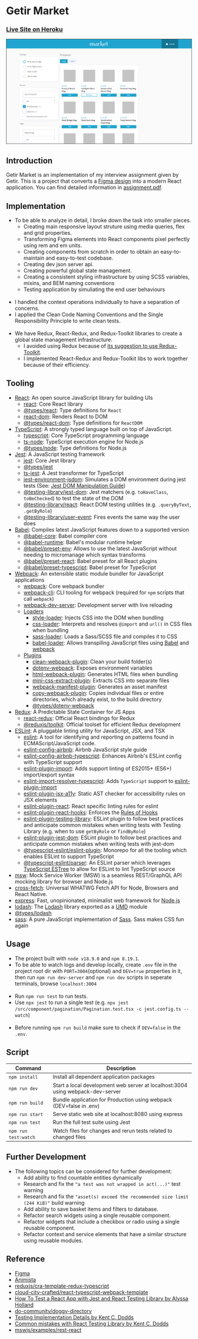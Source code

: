 # Getir Market
### [Live Site on Heroku](https://serdarsen-getir-market.herokuapp.com/)

![Getir Market](./docs/screenshot.png)

## Introduction
Getir Market is an implementation of my interview assignment given by Getir. This is a project that converts a [Figma design](./docs/design.fig) into a modern React application. You can find detailed information in [assignment.pdf](./docs/assignment.pdf).

## Implementation
* To be able to analyze in detail, I broke down the task into smaller pieces.
    * Creating main responsive layout struture using media queries, flex and grid properties. 
    * Transforming Figma elements into React components pixel perfectly using rem and em units. 
    * Creating components from scratch in order to obtain an easy-to-maintain and easy-to-test codebase. 
    * Creating dev json server api.
    * Creating powerful global state management.
    * Creating a consistent styling infrastructure by using SCSS variables, mixins, and BEM naming conventions
    * Testing application by simuliating the end user behaviours
<br/><br/>    
* I handled the context operations individually to have a separation of concerns.  
* I applied the Clean Code Naming Conventions and the Single Responsibility Principle to write clean tests.
<br/><br/>
* We have Redux, React-Redux, and Redux-Toolkit libraries to create a global state management infrastructure.
    *  I avoided using Redux because of [its suggestion to use Redux-Toolkit](https://redux.js.org/introduction/why-rtk-is-redux-today).
    *  I implemented React-Redux and Redux-Toolkit libs to work together because of their efficiency.

## Tooling
- [React](https://reactjs.org): An open source JavaScript library for building UIs
  - [react](https://github.com/facebook/react): Core React library
  - [@types/react](https://www.npmjs.com/package/@types/react): Type definitions for `React`
  - [react-dom](https://www.npmjs.com/package/react-dom): Renders React to DOM
  - [@types/react-dom](https://www.npmjs.com/package/@types/react-dom): Type definitions for `ReactDOM`
- [TypeScript](https://www.typescriptlang.org/): A strongly typed language built on top of JavaScript.
  - [typescript](https://github.com/Microsoft/TypeScript): Core TypeScript programming language
  - [ts-node](https://github.com/TypeStrong/ts-node): TypeScript execution engine for Node.js
  - [@types/node](https://www.npmjs.com/package/@types/node): Type definitions for Node.js
- [Jest](https://jestjs.io/): A JavaScript testing framework
  - [jest](https://github.com/facebook/jest): Core Jest library
  - [@types/jest](https://www.npmjs.com/package/@types/jest)
  - [ts-jest](https://github.com/kulshekhar/ts-jest): A Jest transformer for TypeScript
  - [jest-environment-jsdom](https://github.com/facebook/jest): Simulates a DOM environment during jest tests (See: [Jest DOM Manipulation Guide](https://jestjs.io/docs/tutorial-jquery))
  - [@testing-library/jest-dom](https://github.com/testing-library/jest-dom): Jest matchers (e.g. `toHaveClass`, `toBeChecked`) to test the state of the DOM
  - [@testing-library/react](https://www.npmjs.com/package/@testing-library/react): React DOM testing utilities (e.g. `.queryByText`, `.getByRole`)
  - [@testing-library/user-event](https://github.com/testing-library/user-event): Fires events the same way the user does
- [Babel](https://github.com/babel/babel): Compiles latest JavaScript features down to a supported version
  - [@babel-core](https://www.npmjs.com/package/@babel/core): Babel compiler core
  - [@babel-runtime](https://www.npmjs.com/package/@babel/runtime): Babel's modular runtime helper
  - [@babel/preset-env](https://babeljs.io/docs/en/babel-preset-env): Allows to use the latest JavaScript without needing to micromanage which syntax transforms
  - [@babel/preset-react](https://babeljs.io/docs/en/babel-preset-react/): Babel preset for all React plugins
  - [@babel/preset-typescript](https://babeljs.io/docs/en/babel-preset-typescript): Babel preset for TypeScript
- [Webpack](https://webpack.js.org/): An extensible static module bundler for JavaScript applications
  - [webpack](https://github.com/webpack/webpack): Core webpack bundler
  - [webpack-cli](https://github.com/webpack/webpack-cli): CLI tooling for webpack (required for `npm` scripts that call `webpack`)
  - [webpack-dev-server](https://github.com/webpack/webpack-dev-server): Development server with live reloading
  - [Loaders](https://webpack.js.org/loaders/)
    - [style-loader](https://github.com/webpack-contrib/style-loader): Injects CSS into the DOM when bundling
    - [css-loader](https://github.com/webpack-contrib/css-loader): Interprets and resolves `@import` and `url()` in CSS files when bundling
    - [sass-loader](https://github.com/webpack-contrib/sass-loader): Loads a Sass/SCSS file and compiles it to CSS
    - [babel-loader](https://github.com/babel/babel-loader): Allows transpiling JavaScript files using [Babel](https://github.com/babel/babel) and [webpack](https://github.com/webpack/webpack)
  - [Plugins](https://webpack.js.org/plugins/)
    - [clean-webpack-plugin](https://github.com/johnagan/clean-webpack-plugin): Clean your build folder(s)
    - [dotenv-webpack](https://github.com/mrsteele/dotenv-webpack): Exposes environment variables
    - [html-webpack-plugin](https://github.com/jantimon/html-webpack-plugin): Generates HTML files when bundling
    - [mini-css-extract-plugin](https://github.com/webpack-contrib/mini-css-extract-plugin): Extracts CSS into separate files
    - [webpack-manifest-plugin](https://github.com/shellscape/webpack-manifest-plugin): Generates an asset manifest
    - [copy-webpack-plugin](https://github.com/webpack-contrib/copy-webpack-plugin): Copies individual files or entire directories, which already exist, to the build directory
    - [@types/dotenv-webpack](https://www.npmjs.com/package/@types/dotenv-webpack)
- [Redux](https://redux.js.org/introduction/why-rtk-is-redux-today): A Predictable State Container for JS Apps
    - [react-redux](https://react-redux.js.org/): Official React bindings for Redux
    - [@reduxjs/toolkit](https://redux-toolkit.js.org/): Official toolset for efficient Redux development
- [ESLint](https://eslint.org/): A pluggable linting utility for JavaScript, JSX, and TSX
    - [eslint](https://github.com/eslint/eslint): A tool for identifying and reporting on patterns found in ECMAScript/JavaScript code.
    - [eslint-config-airbnb](https://github.com/airbnb/javascript): Airbnb JavaScript style guide
    - [eslint-config-airbnb-typescript](https://github.com/iamturns/eslint-config-airbnb-typescript): Enhances Airbnb's ESLint config with TypeScript support
    - [eslint-plugin-import](https://github.com/import-js/eslint-plugin-import): Adds support linting of ES2015+ (ES6+) import/export syntax  
    - [eslint-import-resolver-typescript](https://github.com/import-js/eslint-import-resolver-typescript): Adds `TypeScript` support to [eslint-plugin-import](https://github.com/import-js/eslint-plugin-import)      
    - [eslint-plugin-jsx-a11y](https://github.com/jsx-eslint/eslint-plugin-jsx-a11y): Static AST checker for accessibility rules on JSX elements
    - [eslint-plugin-react](https://github.com/jsx-eslint/eslint-plugin-react): React specific linting rules for eslint  
    - [eslint-plugin-react-hooks](https://www.npmjs.com/package/eslint-plugin-react-hooks): Enforces the [Rules of Hooks](https://reactjs.org/docs/hooks-rules.html)
    - [eslint-plugin-testing-library](https://github.com/testing-library/eslint-plugin-testing-library): ESLint plugin to follow best practices and anticipate common mistakes when writing tests with Testing Library (e.g. when to use `getByRole` or `findByRole`)    
    - [eslint-plugin-jest-dom](https://github.com/testing-library/eslint-plugin-jest-dom): ESLint plugin to follow best practices and anticipate common mistakes when writing tests with jest-dom    
    - [@typescript-eslint/eslint-plugin](https://github.com/typescript-eslint/typescript-eslint): Monorepo for all the tooling which enables ESLint to support TypeScript
    - [@typescript-eslint/parser](https://www.npmjs.com/package/@typescript-eslint/parser):  An ESLint parser which leverages [TypeScript ESTree](https://github.com/typescript-eslint/typescript-eslint/tree/main/packages/typescript-estree) to allow for ESLint to lint TypeScript source
- [msw](https://www.npmjs.com/package/msw): Mock Service Worker (MSW) is a seamless REST/GraphQL API mocking library for browser and Node.js
- [cross-fetch](https://github.com/lquixada/cross-fetch): Universal WHATWG Fetch API for Node, Browsers and React Native.
- [express](https://github.com/expressjs/express): Fast, unopinionated, minimalist web framework for [Node.js](http://nodejs.org)
- [lodash](https://github.com/lodash/lodash): The [Lodash](https://lodash.com/) library exported as a [UMD](https://github.com/umdjs/umd) module   
- [@types/lodash](https://www.npmjs.com/package/@types/lodash)
- [sass](https://www.npmjs.com/package/sass): A pure JavaScript implementation of [Sass](https://sass-lang.com/). Sass makes CSS fun again 
  
## Usage
- The project built with `node v18.9.0` and `npm 8.19.1`.
- To be able to watch logs and develop locally, create `.env` file in the project root dir with `PORT=3004`(optional) and `DEV=true` properties in it, then run `npm run dev-server` and `npm run dev` scripts in seperate terminals, browse `localhost:3004`
<br/><br/>
- Run `npm run test` to run tests.
- Use `npx jest` to run a single test (e.g. `npx jest /src/component/pagination/Pagination.test.tsx -c jest.config.ts --watch`)
<br/><br/>
- Before running `npm run build` make sure to check if `DEV=false` in the `.env`.

## Script
| Command                    | Description                                                                            |
| -------------------------- | -------------------------------------------------------------------------------------- |
| `npm install`              | Install all dependent application packages                                             |
| `npm run dev`              | Start a local development web server at localhost:3004 using webpack-dev-server        |
| `npm run build`            | Bundle application for Production using webpack (DEV=false in .env)                    |
| `npm run start`            | Serve static web site at localhost:8080 using express                              |
| `npm run test`             | Run the full test suite using Jest                                                     |
| `npm run test:watch`       | Watch files for changes and rerun tests related to changed files                       |

## Further Development
* The following topics can be considered for further development:
    * Add ability to find countable entities dynamically
    * Research and fix the `"a test was not wrapped in act(...)"` test warning
    * Research and fix the `"asset(s) exceed the recommended size limit (244 KiB)"` build warning
    * Add ability to save basket items and filters to database.
    * Refactor search widgets using a single reusable component.
    * Refactor widgets that include a checkbox or radio using a single reusable component.
    * Refactor context and service elements that have a similar structure using reusable modules.

## Reference
- [Figma](https://www.figma.com)
- [Animista](https://animista.net)
- [reduxjs/cra-template-redux-typescript](https://github.com/reduxjs/cra-template-redux-typescript)
- [cloud-city-crafted/react-typescript-webpack-template](https://github.com/cloud-city-crafted/react-typescript-webpack-template)
- [How To Test a React App with Jest and React Testing Library by Alyssa Holland](https://www.digitalocean.com/community/tutorials/how-to-test-a-react-app-with-jest-and-react-testing-library)
- [do-community/doggy-directory](https://github.com/do-community/doggy-directory)
- [Testing Implementation Details by Kent C. Dodds](https://kentcdodds.com/blog/testing-implementation-details)
- [Common mistakes with React Testing Library by Kent C. Dodds](https://kentcdodds.com/blog/common-mistakes-with-react-testing-library)
- [mswjs/examples/rest-react](https://github.com/mswjs/examples/tree/master/examples/rest-react)

